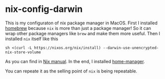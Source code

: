 # nix-config-darwin

This is my configuraton of nix package manager in MacOS. First I installed
[homebrew](https://brew.sh/) because `nix` is more than just a package manager!
So it can wrap other package managers like `brew` and make them more useful.
Then I installed `nix` itself like this

```
sh <(curl -L https://nixos.org/nix/install) --darwin-use-unencrypted-nix-store-volume
```

As you can find in [Nix manual](https://nixos.org/manual/nix/stable/#sect-macos-installation).
In the end, I installed [home-manager](https://github.com/nix-community/home-manager).

You can repeate it as the selling point of `nix` is being repeatable.

